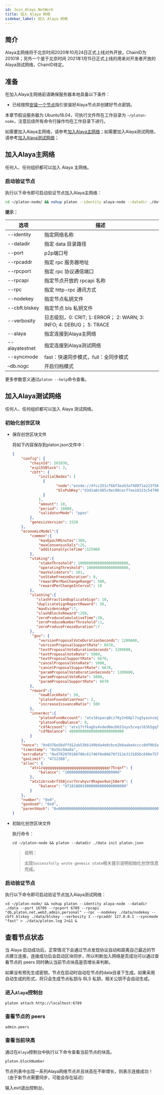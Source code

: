 ```yaml
---
id: Join_Alaya_NetWork
title: 加入 Alaya 网络
sidebar_label: 加入 Alaya 网络
---
```


## 简介

Alaya主网络将于北京时间2020年10月24日正式上线对外开放，ChainID为201018；另外一个是于北京时间 2021年1月15日正式上线的用来对开发者开放的Alaya测试网络，ChainID待定。



## 准备

在加入Alaya主网络前请确保服务器本地具备以下条件：

- 已经按照[安装一个节点](/alaya-devdocs/zh-CN/Install_Node)指引安装好Alaya节点并创建好节点密钥。

本章节假设服务器为 Ubuntu18.04，可执行文件所在工作目录为 `~/platon-node`，注意后续所有命令行操作均在工作目录下进行。

如需要加入Alaya主网络，请参考[加入Alaya主网络](#加入Alaya主网络)；如需要加入Alaya测试网络，请参考[加入Alaya测试网络](#加入Alaya测试网络)；



## 加入Alaya主网络

任何人、任何组织都可以加入 Alaya 主网络。

### 启动验证节点

执行以下命令即可启动验证节点加入Alaya主网络：

```bash
cd ~/platon-node/ && nohup platon --identity alaya-node --datadir ./data --port 16789 --alaya --rpcport 6789 --rpcapi "db,platon,net,web3,admin,personal" --rpc --nodekey ./data/nodekey --cbft.blskey ./data/blskey --verbosity 1 --rpcaddr 127.0.0.1 --syncmode "fast" > ./data/platon.log 2>&1 &
```

**提示：**

| **选项**       | **描述**                                                     |
| -------------- | ------------------------------------------------------------ |
| --identity     | 指定网络名称                                                 |
| --datadir      | 指定 data 目录路径                                           |
| --port         | p2p端口号                                                    |
| --rpcaddr      | 指定 rpc 服务器地址                                          |
| --rpcport      | 指定 rpc 协议通信端口                                        |
| --rpcapi       | 指定节点开放的 rpcapi 名称                                   |
| --rpc          | 指定 http-rpc 通讯方式                                       |
| --nodekey      | 指定节点私钥文件                                             |
| --cbft.blskey  | 指定节点 bls 私钥文件                                        |
| --verbosity    | 日志级别，0: CRIT;  1: ERROR； 2: WARN;  3: INFO;  4: DEBUG； 5: TRACE |
| --alaya        | 指定连接到Alaya主网络                                        |
| --alayatestnet | 指定连接到Alaya测试网络                                      |
| --syncmode     | fast：快速同步模式，full：全同步模式                         |
| –db.nogc       | 开启归档模式                                                 |

更多参数意义通过`platon --help`命令查看。

## 加入Alaya测试网络

任何人、任何组织都可以加入 Alaya 测试网络。

### 初始化创世区块

- 保存创世区块文件

  将如下内容保存到platon.json文件中：

  ```json
  {
      "config": {
          "chainId": 201030,
          "eip155Block": 3,
          "cbft": {
              "initialNodes": [
                {
                      "node":"enode://4fcc251cf6bf3ea53a748971a223f5676225ee4380b65c7889a2b491e1551d45fe9fcc19c6af54dcf0d5323b5aa8ee1d919791695082bae1f86dd282dba4150f@0.0.0.0:16789",
                      "blsPubKey":"d341a0c485c9ec00cecf7ea16323c547900f6a1bacb9daacb00c2b8bacee631f75d5d31b75814b7f1ae3a4e18b71c617bc2f230daa0c893746ed87b08b2df93ca4ddde2816b3ac410b9980bcc048521562a3b2d00e900fd777d3cf88ce678719"
                }
              ],
              "amount": 10,
              "period": 10000,
              "validatorMode": "ppos"
          },
          "genesisVersion": 3328
      },
      "economicModel":{
          "common":{
              "maxEpochMinutes":360,
              "maxConsensusVals":25,
              "additionalCycleTime":525960
          },
          "staking":{
              "stakeThreshold": 10000000000000000000000,
              "operatingThreshold": 1000000000000000000,
              "maxValidators": 101,
              "unStakeFreezeDuration": 8,
              "rewardPerMaxChangeRange": 500,
              "rewardPerChangeInterval": 10
          },
          "slashing":{
             "slashFractionDuplicateSign": 10,
             "duplicateSignReportReward": 50,
             "maxEvidenceAge":7,
             "slashBlocksReward":250,
             "zeroProduceCumulativeTime":30,
             "zeroProduceNumberThreshold":1,
             "zeroProduceFreezeDuration":7
          },
           "gov": {
              "versionProposalVoteDurationSeconds": 1209600,
              "versionProposalSupportRate": 6670,
              "textProposalVoteDurationSeconds": 1209600,
              "textProposalVoteRate": 5000,
              "textProposalSupportRate": 6670,          
              "cancelProposalVoteRate": 5000,
              "cancelProposalSupportRate": 6670,
              "paramProposalVoteDurationSeconds": 1209600,
              "paramProposalVoteRate": 5000,
              "paramProposalSupportRate": 6670      
          },
          "reward":{
              "newBlockRate": 50,
              "platonFoundationYear": 2,
              "increaseIssuanceRatio": 500
          },
          "innerAcc":{
              "platonFundAccount": "atx10spacq8cz76y2n60pl7sg5yazncmjuus7n6hw2",
              "platonFundBalance": 0,
              "cdfAccount": "atx17tfkaghs4vded6mz6k53xyv5cvqsl63h5gq7cw",
              "cdfBalance": 4000000000000000000000000
          }
      },
      "nonce": "0x0376e56dffd12ab53bb149bda4e0cbce2b6aabe4cccc0df0b5a39e12977a2fcd23",
      "timestamp": "0x5bc94a8a",
      "extraData": "0xd782070186706c61746f6e86676f312e3131856c696e757800000000000000000000000000000000000000000000000000000000000000000000000000000000000000000000000000000000000000000000000000000000000000000000000000",
      "gasLimit": "4712388",
      "alloc": {
          "atx1zqqqqqqqqqqqqqqqqqqqqqqqqqqqqqqr75cqxf": {
              "balance": "1000000000000000000000000"
          },
          "atx1zkrxx6rf358jcvr7nruhyvr9hxpwv9unj58er9": {
              "balance": "9718188019000000000000000000"
          }
      },
      "number": "0x0",
      "gasUsed": "0x0",
      "parentHash": "0x0000000000000000000000000000000000000000000000000000000000000000"
  }
  ```

  

- 初始化创世区块文件

  执行命令：

  ```shell
  cd ~/platon-node && platon --datadir ./data init platon.json
  ```

  > 说明：
  >
  > 出现`Successfully wrote genesis state`相关提示说明初始化创世信息完成。

  

### 启动验证节点

执行以下命令即可启动验证节点加入Alaya测试网络：

```shell
cd ~/platon-node/ && nohup platon --identity alaya-node --datadir ./data --port 16789 --rpcport 6789 --rpcapi "db,platon,net,web3,admin,personal" --rpc --nodekey ./data/nodekey --cbft.blskey ./data/blskey --verbosity 1 --rpcaddr 127.0.0.1 --syncmode "fast" > ./data/platon.log 2>&1 &
```



## 查看节点状态

当 Alaya 启动成功后，正常情况下会通过节点发现协议自动和距离自己最近的节点建立连接，连接成功后会启动区块同步，所以判断加入网络是否成功可以通过查看节点的 peers 同时确认当前节点块高是否增长来判断。

如果没有预先生成密钥，节点在启动时自动在节点的data目录下生成。如果采用自动生成的形式，将只会生成节点私钥与 BLS 私钥，相关公钥不会自动生成。



### 进入`Alaya`控制台

```bash
platon attach http://localhost:6789
```



### 查看节点的  peers

```bash
admin.peers
```



### 查看当前块高

通过在`Alaya`控制台中执行以下命令查看当前节点的块高。

```bash
platon.blockNumber
```

节点列表中出现一系列Alaya网络节点并且块高在不断增长，则表示连接成功！（由于新节点需要同步，可能会存在延迟）

输入exit退出控制台。